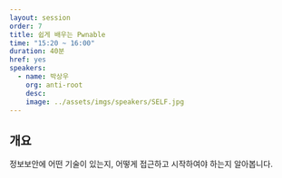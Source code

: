```yaml
---
layout: session
order: 7
title: 쉽게 배우는 Pwnable
time: "15:20 ~ 16:00"
duration: 40분
href: yes
speakers:
  - name: 박상우
    org: anti-root
    desc: 
    image: ../assets/imgs/speakers/SELF.jpg
---
```

## 개요
정보보안에 어떤 기술이 있는지, 어떻게 접근하고 시작하여야 하는지 알아봅니다.

<!--
## 발표자료
<a class="btn btn-primary" href="https://www.slideshare.net/UbuntuKorea/ss-122568665" role="button"><i class="fas fa-paperclip"></i> 발표자료</a>
-->
